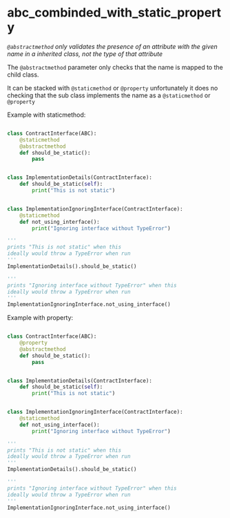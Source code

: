 # abc_combinded_with_static_property

*```@abstractmethod``` only validates the presence of an attribute with the given name in a inherited class, not the type of that attribute* 

The ```@abstractmethod``` parameter only checks that the name is mapped to the child class.

It can be stacked with ```@staticmethod``` or ```@property``` unfortunately it does no checking that the sub class implements the name as a ```@staticmethod``` or ```@property```

Example with staticmethod:

```python

class ContractInterface(ABC):
    @staticmethod
    @abstractmethod
    def should_be_static():
        pass


class ImplementationDetails(ContractInterface):
    def should_be_static(self):
        print("This is not static")


class ImplementationIgnoringInterface(ContractInterface):
    @staticmethod
    def not_using_interface():
        print("Ignoring interface without TypeError")

'''
prints "This is not static" when this 
ideally would throw a TypeError when run
'''
ImplementationDetails().should_be_static()

'''
prints "Ignoring interface without TypeError" when this 
ideally would throw a TypeError when run
'''
ImplementationIgnoringInterface.not_using_interface()
```




Example with property:

```python

class ContractInterface(ABC):
    @property
    @abstractmethod
    def should_be_static():
        pass


class ImplementationDetails(ContractInterface):
    def should_be_static(self):
        print("This is not static")


class ImplementationIgnoringInterface(ContractInterface):
    @staticmethod
    def not_using_interface():
        print("Ignoring interface without TypeError")

'''
prints "This is not static" when this 
ideally would throw a TypeError when run
'''
ImplementationDetails().should_be_static()

'''
prints "Ignoring interface without TypeError" when this 
ideally would throw a TypeError when run
'''
ImplementationIgnoringInterface.not_using_interface()
```
